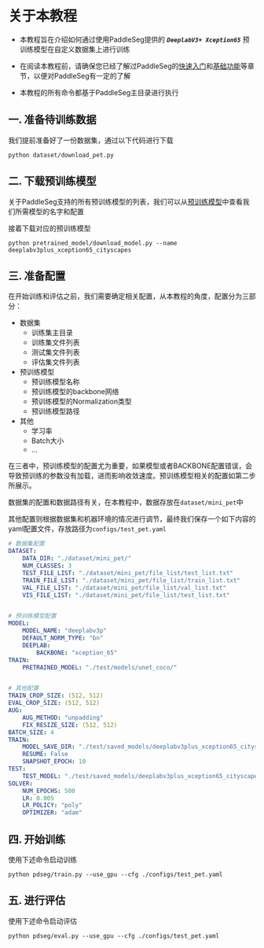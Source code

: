 # 关于本教程

* 本教程旨在介绍如何通过使用PaddleSeg提供的 ***`DeeplabV3+ Xception65`*** 预训练模型在自定义数据集上进行训练

* 在阅读本教程前，请确保您已经了解过PaddleSeg的[快速入门](../README.md#快速入门)和[基础功能](../README.md#基础功能)等章节，以便对PaddleSeg有一定的了解

* 本教程的所有命令都基于PaddleSeg主目录进行执行

## 一. 准备待训练数据

我们提前准备好了一份数据集，通过以下代码进行下载

```shell
python dataset/download_pet.py
```

## 二. 下载预训练模型

关于PaddleSeg支持的所有预训练模型的列表，我们可以从[预训练模型]()中查看我们所需模型的名字和配置

接着下载对应的预训练模型

```shell
python pretrained_model/download_model.py --name deeplabv3plus_xception65_cityscapes
```

## 三. 准备配置

在开始训练和评估之前，我们需要确定相关配置，从本教程的角度，配置分为三部分：

* 数据集
  * 训练集主目录
  * 训练集文件列表
  * 测试集文件列表
  * 评估集文件列表
* 预训练模型
  * 预训练模型名称
  * 预训练模型的backbone网络
  * 预训练模型的Normalization类型
  * 预训练模型路径
* 其他
  * 学习率
  * Batch大小
  * ...

在三者中，预训练模型的配置尤为重要，如果模型或者BACKBONE配置错误，会导致预训练的参数没有加载，进而影响收敛速度。预训练模型相关的配置如第二步所展示。

数据集的配置和数据路径有关，在本教程中，数据存放在`dataset/mini_pet`中

其他配置则根据数据集和机器环境的情况进行调节，最终我们保存一个如下内容的yaml配置文件，存放路径为`configs/test_pet.yaml`

```yaml
# 数据集配置
DATASET:
    DATA_DIR: "./dataset/mini_pet/"
    NUM_CLASSES: 3
    TEST_FILE_LIST: "./dataset/mini_pet/file_list/test_list.txt"
    TRAIN_FILE_LIST: "./dataset/mini_pet/file_list/train_list.txt"
    VAL_FILE_LIST: "./dataset/mini_pet/file_list/val_list.txt"
    VIS_FILE_LIST: "./dataset/mini_pet/file_list/test_list.txt"


# 预训练模型配置
MODEL:
    MODEL_NAME: "deeplabv3p"
    DEFAULT_NORM_TYPE: "bn"
    DEEPLAB:
        BACKBONE: "xception_65"
TRAIN:
    PRETRAINED_MODEL: "./test/models/unet_coco/"


# 其他配置
TRAIN_CROP_SIZE: (512, 512) 
EVAL_CROP_SIZE: (512, 512) 
AUG:
    AUG_METHOD: "unpadding" 
    FIX_RESIZE_SIZE: (512, 512)
BATCH_SIZE: 4
TRAIN:
    MODEL_SAVE_DIR: "./test/saved_models/deeplabv3plus_xception65_cityscapes_pet/"
    RESUME: False
    SNAPSHOT_EPOCH: 10
TEST:
    TEST_MODEL: "./test/saved_models/deeplabv3plus_xception65_cityscapes_pet/final"
SOLVER:
    NUM_EPOCHS: 500
    LR: 0.005
    LR_POLICY: "poly"
    OPTIMIZER: "adam"
```

## 四. 开始训练

使用下述命令启动训练

```shell
python pdseg/train.py --use_gpu --cfg ./configs/test_pet.yaml 
```

## 五. 进行评估

使用下述命令启动评估

```shell
python pdseg/eval.py --use_gpu --cfg ./configs/test_pet.yaml 
```
